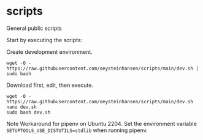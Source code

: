 # scripts
General public scripts

Start by executing the scripts:

Create development environment.
```
wget -O - https://raw.githubusercontent.com/oeysteinhansen/scripts/main/dev.sh | sudo bash
```

Download first, edit, then execute.
```
wget -O - https://raw.githubusercontent.com/oeysteinhansen/scripts/main/dev.sh
nano dev.sh
sudo bash dev.sh
```
Note Workaround for pipenv on Ubuntu 2204.
Set the environment variable ```SETUPTOOLS_USE_DISTUTILS=stdlib``` when running pipenv.
